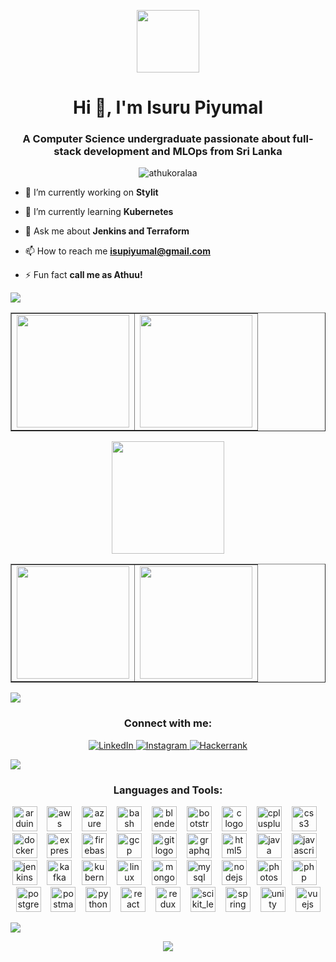<p align="center" ><img  src = "https://github.com/7oSkaaa/7oSkaaa/blob/main/Images/about_me.gif?raw=true" width = 100px></p>
<h1 align="center">Hi 👋, I'm Isuru Piyumal</h1>
<h3 align="center">A Computer Science undergraduate passionate about full-stack development and MLOps from Sri Lanka</h3>

<p align="center"> <img src="https://komarev.com/ghpvc/?username=athukoralaa&label=Profile%20views&color=0e75b6&style=flat" alt="athukoralaa" /> </p>

  
- 🔭 I’m currently working on **Stylit**

- 🌱 I’m currently learning **Kubernetes**

- 💬 Ask me about **Jenkins and Terraform**

- 📫 How to reach me **isupiyumal@gmail.com**

- ⚡ Fun fact **call me as Athuu!**

  
<img src="https://user-images.githubusercontent.com/73097560/115834477-dbab4500-a447-11eb-908a-139a6edaec5c.gif">


<p align="center">
<table align="center" border="none">
<tr border="none">
<td width="50%" align="center">
  
<img align="center" src="http://github-profile-summary-cards.vercel.app/api/cards/stats?username=athukoralaa&theme=solarized_dark" height="180em" />

</td>
<td width="50%" align="center">
<img align="center" src="http://github-profile-summary-cards.vercel.app/api/cards/productive-time?username=athukoralaa&theme=solarized_dark&v=1" height="180em" />

  
  </td>
</tr>
</table>

  <p align="center">
    <img align="center" src="http://github-profile-summary-cards.vercel.app/api/cards/profile-details?username=Athukoralaa&theme=solarized_dark" height="180em"/><br>

  </p>

<table align="center" border="none">
<tr border="none">
<td width="50%" align="center">
          <img align="center" src="http://github-profile-summary-cards.vercel.app/api/cards/repos-per-language?username=Athukoralaa&theme=solarized_dark" height="180em" />

  

</td>
<td width="50%" align="center">
    <img align="center" src="http://github-profile-summary-cards.vercel.app/api/cards/most-commit-language?username=Athukoralaa&theme=solarized_dark" height="180em" />


  
  </td>
</tr>
</table>

<img src="https://user-images.githubusercontent.com/73097560/115834477-dbab4500-a447-11eb-908a-139a6edaec5c.gif">

<h3 align="center">Connect with me:</h3>
<p align="center">
  <a href="https://linkedin.com/in/isuru-piyumal-athukorala" target="_blank">
    <img src="https://img.shields.io/badge/LinkedIn-0A66C2?style=for-the-badge&logo=linkedin&logoColor=white" alt="LinkedIn">
  </a>
  <a href="https://instagram.com/mr_athuu" target="_blank">
    <img src="https://img.shields.io/badge/Instagram-E4405F?style=for-the-badge&logo=instagram&logoColor=white" alt="Instagram">
  </a>
  <a href="https://www.hackerrank.com/athukoralashop" target="_blank">
    <img src="https://img.shields.io/badge/Hackerrank-2EC866?style=for-the-badge&logo=hackerrank&logoColor=white" alt="Hackerrank">
  </a>
</p>

<img src="https://user-images.githubusercontent.com/73097560/115834477-dbab4500-a447-11eb-908a-139a6edaec5c.gif">

<h3 align="center">Languages and Tools:</h3>
<p align="center">
 <img src="https://skillicons.dev/icons?i=arduino" height="40" alt="arduino logo" />
  <img width="8" />
  <img src="https://skillicons.dev/icons?i=aws" height="40" alt="aws logo" />
  <img width="8" />
  <img src="https://skillicons.dev/icons?i=azure" height="40" alt="azure logo" />
  <img width="8" />
  <img src="https://skillicons.dev/icons?i=bash" height="40" alt="bash logo" />
  <img width="8" />
  <img src="https://skillicons.dev/icons?i=blender" height="40" alt="blender logo" />
  <img width="8" />
  <img src="https://skillicons.dev/icons?i=bootstrap" height="40" alt="bootstrap logo" />
  <img width="8" />
  <img src="https://skillicons.dev/icons?i=c" height="40" alt="c logo" />
  <img width="8" />
  <img src="https://skillicons.dev/icons?i=cpp" height="40" alt="cplusplus logo" />
  <img width="8" />
  <img src="https://skillicons.dev/icons?i=css" height="40" alt="css3 logo" />
  <img width="8" />
  <img src="https://skillicons.dev/icons?i=docker" height="40" alt="docker logo" />
  <img width="8" />
  <img src="https://skillicons.dev/icons?i=express" height="40" alt="express logo" />
  <img width="8" />
  <img src="https://skillicons.dev/icons?i=firebase" height="40" alt="firebase logo" />
  <img width="8" />
  <img src="https://skillicons.dev/icons?i=gcp" height="40" alt="gcp logo" />
  <img width="8" />
  <img src="https://skillicons.dev/icons?i=git" height="40" alt="git logo" />
  <img width="8" />
  <img src="https://skillicons.dev/icons?i=graphql" height="40" alt="graphql logo" />
  <img width="8" />
  <img src="https://skillicons.dev/icons?i=html" height="40" alt="html5 logo" />
  <img width="8" />
  <img src="https://skillicons.dev/icons?i=java" height="40" alt="java logo" />
  <img width="8" />
  <img src="https://skillicons.dev/icons?i=js" height="40" alt="javascript logo" />
  <img width="8" />
  <img src="https://skillicons.dev/icons?i=jenkins" height="40" alt="jenkins logo" />
  <img width="8" />
  <img src="https://skillicons.dev/icons?i=kafka" height="40" alt="kafka logo" />
  <img width="8" />
  <img src="https://skillicons.dev/icons?i=kubernetes" height="40" alt="kubernetes logo" />
  <img width="8" />
  <img src="https://skillicons.dev/icons?i=linux" height="40" alt="linux logo" />
  <img width="8" />
  <img src="https://skillicons.dev/icons?i=mongodb" height="40" alt="mongodb logo" />
  <img width="8" />
  <img src="https://skillicons.dev/icons?i=mysql" height="40" alt="mysql logo" />
  <img width="8" />
  <img src="https://skillicons.dev/icons?i=nodejs" height="40" alt="nodejs logo" />
  <img width="8" />
  <img src="https://skillicons.dev/icons?i=photoshop" height="40" alt="photoshop logo" />
  <img width="8" />
  <img src="https://skillicons.dev/icons?i=php" height="40" alt="php logo" />
  <img width="8" />
  <img src="https://skillicons.dev/icons?i=postgres" height="40" alt="postgresql logo" />
  <img width="8" />
  <img src="https://skillicons.dev/icons?i=postman" height="40" alt="postman logo" />
  <img width="8" />
  <img src="https://skillicons.dev/icons?i=python" height="40" alt="python logo" />
  <img width="8" />
  <img src="https://skillicons.dev/icons?i=react" height="40" alt="react logo" />
  <img width="8" />
  <img src="https://skillicons.dev/icons?i=redux" height="40" alt="redux logo" />
  <img width="8" />
  <img src="https://skillicons.dev/icons?i=scikitlearn" height="40" alt="scikit_learn logo" />
  <img width="8" />
  <img src="https://skillicons.dev/icons?i=spring" height="40" alt="spring logo" />
  <img width="8" />
  <img src="https://skillicons.dev/icons?i=unity" height="40" alt="unity logo" />
  <img width="8" />
  <img src="https://skillicons.dev/icons?i=vue" height="40" alt="vuejs logo" />
</p>

<img src="https://user-images.githubusercontent.com/73097560/115834477-dbab4500-a447-11eb-908a-139a6edaec5c.gif">
<p align="center">
  <img  align="center"  src="https://github-readme-stats.anuraghazra1.vercel.app/api/top-langs/?username=athukoralaa&theme=dark&langs_count=10"/>
</p>

